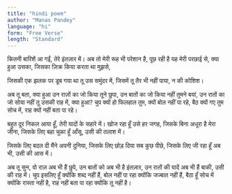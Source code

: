 ```yaml
---
title: "hindi poem"
author: "Manas Pandey"
language: "hi"
form: "Free Verse"
length: "Standard"
---
```

कितनी बारिशें आ गईं,
तेरे इंतज़ार में।
अब तो मेरी रूह भी परेशान है,
पूछ रही है यह मेरी परछाई से,
क्या हुआ उसका,
जिसका ज़िक्र किया करता था मुझसे,

जिसकी एक झलक पर डूब गया था तू उस समुंदर में,
जिसमें तू तैर भी नहीं पाया,
न की कोशिश।

अब तू बता,
क्या हुआ उन राज़ों का जो किया तूने छुपा,
उन बातों का जो किया नहीं तुमने बयां,
उन रातों का जो सोया नहीं तू उसकी राह में,
क्या हुआ?
चुप क्यों हो फिलहाल तुम,
क्यों बोल नहीं पा रहे,
बैठ क्यों गए तुम सोच में,
राह क्यों नहीं बता पा रहे।

बहुत दूर निकल आया हूँ,
तेरी यादों के सहारे में।
खोज रहा हूँ उसे हर जगह,
जिसके बिना अधूरा है मेरा जीना,
जिसके लिए बहा चुका हूँ आँसू,
उसी की तलाश में।

जिसके लिए बदल दी मैंने अपनी दुनिया,
जिसके लिए छोड़ दिया सब कुछ पीछे,
जिसके लिए जी रहा हूँ अब भी,
उसी की आस में।

अब तू सुन,
वो राज़ अब भी हैं छुपे,
उन बातों को अब भी है इंतज़ार,
उन रातों की यादें अब भी हैं बाकी,
उसी की राह में।
चुप इसलिए हूँ क्योंकि शब्द नहीं हैं,
बोल नहीं पा रहा क्योंकि जज्बात नहीं हैं,
बैठा हूँ सोच में क्योंकि रास्ता नहीं है,
राह नहीं बता पा रहा क्योंकि तू नहीं है।